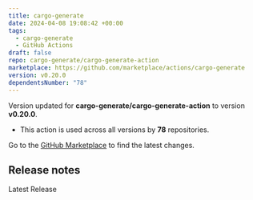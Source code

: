 ```yaml
---
title: cargo-generate
date: 2024-04-08 19:08:42 +00:00
tags:
  - cargo-generate
  - GitHub Actions
draft: false
repo: cargo-generate/cargo-generate-action
marketplace: https://github.com/marketplace/actions/cargo-generate
version: v0.20.0
dependentsNumber: "78"
---
```



Version updated for **cargo-generate/cargo-generate-action** to version **v0.20.0**.
- This action is used across all versions by **78** repositories.

Go to the [GitHub Marketplace](https://github.com/marketplace/actions/cargo-generate) to find the latest changes.

## Release notes

Latest Release
